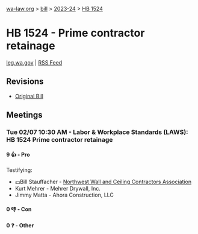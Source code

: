 [wa-law.org](/) > [bill](/bill/) > [2023-24](/bill/2023-24/) > [HB 1524](/bill/2023-24/hb/1524/)

# HB 1524 - Prime contractor retainage
[leg.wa.gov](https://app.leg.wa.gov/billsummary?BillNumber=1524&Year=2023&Initiative=false) | [RSS Feed](./rss.xml)

## Revisions
* [Original Bill](1/)

## Meetings
### Tue 02/07 10:30 AM - Labor & Workplace Standards (LAWS): HB 1524 Prime contractor retainage
#### 9 👍 - Pro
Testifying:
* 💵Bill Stauffacher - [Northwest Wall and Ceiling Contractors Association](/org/northwest_wall_and_ceiling_contractors_association/)
* Kurt Mehrer - Mehrer Drywall, Inc.
* Jimmy Matta - Ahora Construction, LLC

#### 0 👎 - Con

#### 0 ❓ - Other
